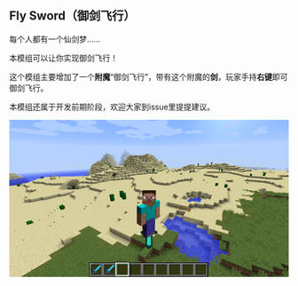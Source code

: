 ## Fly Sword（御剑飞行）

每个人都有一个仙剑梦……

本模组可以让你实现御剑飞行！

这个模组主要增加了一个**附魔**“御剑飞行”，带有这个附魔的**剑**，玩家手持**右键**即可御剑飞行。

本模组还属于开发前期阶段，欢迎大家到issue里提提建议。

![模组图](./img/1.png)